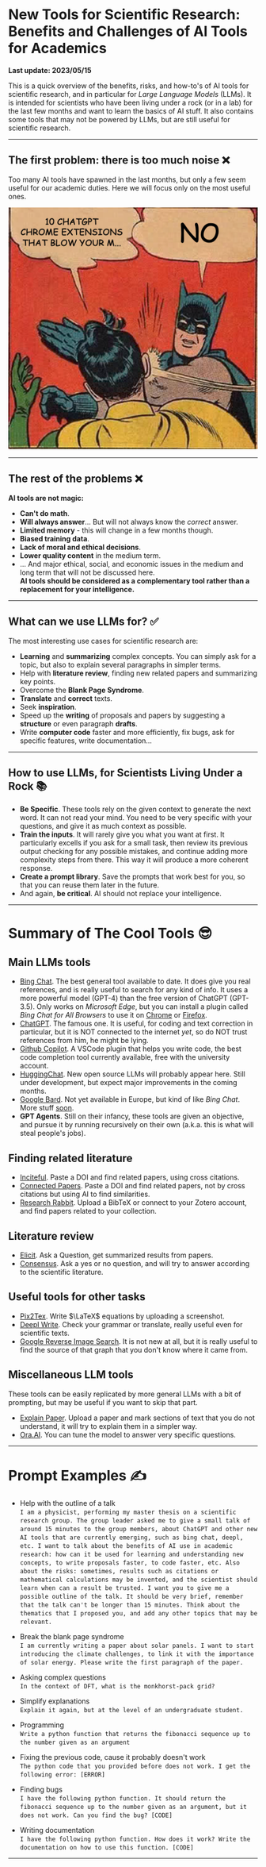 # New Tools for Scientific Research: <br> Benefits and Challenges of AI Tools for Academics

**Last update: 2023/05/15**  

This is a quick overview of the benefits, risks, and how-to's of AI tools for scientific research, and in particular for _Large Language Models_ (LLMs). It is intended for scientists who have been living under a rock (or in a lab) for the last few months and want to learn the basics of AI stuff. It also contains some tools that may not be powered by LLMs, but are still useful for scientific research.  

---

## The first problem: there is too much noise ❌

Too many AI tools have spawned in the last months, but only a few seem useful for our academic duties. Here we will focus only on the most useful ones.  

![](pictures/too_much_info.jpg)  

---

## The rest of the problems ❌

**AI tools are not magic:**  
* **Can't do math**.  
* **Will always answer**... But will not always know the _correct_ answer.
* **Limited memory** - this will change in a few months though.  
* **Biased training data**.  
* **Lack of moral and ethical decisions**.  
* **Lower quality content** in the medium term.  
* ... And major ethical, social, and economic issues in the medium and long term that will not be discussed here.  
**AI tools should be considered as a complementary tool rather than a replacement for your intelligence.**  

---

## What can we use LLMs for? ✅

The most interesting use cases for scientific research are:  

* **Learning** and **summarizing** complex concepts. You can simply ask for a topic, but also to explain several paragraphs in simpler terms.  
* Help with **literature review**, finding new related papers and summarizing key points.  
* Overcome the **Blank Page Syndrome**.  
* **Translate** and **correct** texts.  
* Seek **inspiration**.
* Speed up the **writing** of proposals and papers by suggesting a **structure** or even paragraph **drafts**.  
* Write **computer code** faster and more efficiently, fix bugs, ask for specific features, write documentation...  

---

## How to use LLMs, for Scientists Living Under a Rock 📚

* **Be Specific**. These tools rely on the given context to generate the next word. It can not read your mind. You need to be very specific with your questions, and give it as much context as possible.  
* **Train the inputs**. It will rarely give you what you want at first. It particularly excells if you ask for a small task, then review its previous output checking for any possible mistakes, and continue adding more complexity steps from there. This way it will produce a more coherent response.  
* **Create a prompt library**. Save the prompts that work best for you, so that you can reuse them later in the future.  
* And again, **be critical**. AI should not replace your intelligence.  

---

# Summary of The Cool Tools 😎  

## Main LLMs tools  
* [Bing Chat](https://www.bing.com/chat). The best general tool available to date. It does give you real references, and is really useful to search for any kind of info. It uses a more powerful model (GPT-4) than the free version of ChatGPT (GPT-3.5). Only works on _Microsoft Edge_, but you can install a plugin called _Bing Chat for All Browsers_ to use it on [Chrome](https://chrome.google.com/webstore/detail/bing-chat-for-all-browser/jofbglonpbndadajbafmmaklbfbkggpo) or [Firefox](https://addons.mozilla.org/en-US/firefox/addon/bing-chat-for-all-browsers/).  
* [ChatGPT](https://chat.openai.com/). The famous one. It is useful, for coding and text correction in particular, but it is NOT connected to the internet _yet_, so do NOT trust references from him, he might be lying.  
* [Github Copilot](https://github.com/features/copilot). A VSCode plugin that helps you write code, the best code completion tool currently available, free with the university account.  
* [HuggingChat](https://huggingface.co/chat/). New open source LLMs will probably appear here. Still under development, but expect major improvements in the coming months.  
* [Google Bard](https://bard.google.com/). Not yet available in Europe, but kind of like _Bing Chat_. More stuff [soon](https://g.co/Labs).  
* **GPT Agents**. Still on their infancy, these tools are given an objective, and pursue it by running recursively on their own (a.k.a. this is what will steal people's jobs).  

## Finding related literature
* [Inciteful](https://inciteful.xyz/). Paste a DOI and find related papers, using cross citations.  
* [Connected Papers](https://www.connectedpapers.com/). Paste a DOI and find related papers, not by cross citations but using AI to find similarities.  
* [Research Rabbit](https://researchrabbitapp.com/). Upload a BibTeX or connect to your Zotero account, and find papers related to your collection.  

## Literature review
* [Elicit](https://elicit.org/). Ask a Question, get summarized results from papers.
* [Consensus](https://consensus.app/search/). Ask a yes or no question, and will try to answer according to the scientific literature.  

## Useful tools for other tasks
* [Pix2Tex](https://p2t.behye.com/). Write $\LaTeX$ equations by uploading a screenshot.     
* [Deepl Write](https://www.deepl.com/write). Check your grammar or translate, really useful even for scientific texts.  
* [Google Reverse Image Search](https://images.google.com/). It is not new at all, but it is really useful to find the source of that graph that you don't know where it came from.  

## Miscellaneous LLM tools
These tools can be easily replicated by more general LLMs with a bit of prompting, but may be useful if you want to skip that part.  
* [Explain Paper](https://www.explainpaper.com/). Upload a paper and mark sections of text that you do not understand, it will try to explain them in a simpler way.  
* [Ora.AI](https://ora.ai). You can tune the model to answer very specific questions.  

---

# Prompt Examples ✍

* Help with the outline of a talk  
`I am a physicist, performing my master thesis on a scientific research group. The group leader asked me to give a small talk of around 15 minutes to the group members, about ChatGPT and other new AI tools that are currently emerging, such as bing chat, deepl, etc. I want to talk about the benefits of AI use in academic research: how can it be used for learning and understanding new concepts, to write proposals faster, to code faster, etc. Also about the risks: sometimes, results such as citations or mathematical calculations may be invented, and the scientist should learn when can a result be trusted. I want you to give me a possible outline of the talk. It should be very brief, remember that the talk can't be longer than 15 minutes. Think about the thematics that I proposed you, and add any other topics that may be relevant.`  

* Break the blank page syndrome  
`I am currently writing a paper about solar panels. I want to start introducing the climate challenges, to link it with the importance of solar energy. Please write the first paragraph of the paper.`

* Asking complex questions  
`In the context of DFT, what is the monkhorst-pack grid?`

* Simplify explanations  
`Explain it again, but at the level of an undergraduate student.`

* Programming  
`Write a python function that returns the fibonacci sequence up to the number given as an argument`  

* Fixing the previous code, cause it probably doesn't work  
`The python code that you provided before does not work. I get the following error: [ERROR]`  

* Finding bugs  
`I have the following python function. It should return the fibonacci sequence up to the number given as an argument, but it does not work. Can you find the bug? [CODE]`  

* Writing documentation  
`I have the following python function. How does it work? Write the documentation on how to use this function. [CODE]`  

---


